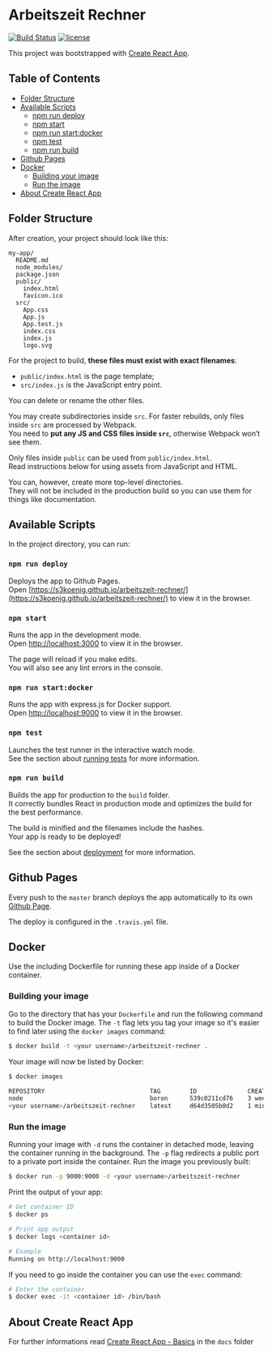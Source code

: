 # Arbeitszeit Rechner
[![Build Status](https://travis-ci.org/s3koenig/arbeitszeit-rechner.svg?branch=master)](https://travis-ci.org/s3koenig/arbeitszeit-rechner)
[![license](https://img.shields.io/github/license/s3koenig/arbeitszeit-rechner.svg)]()

This project was bootstrapped with [Create React App](https://github.com/facebookincubator/create-react-app).

## Table of Contents

- [Folder Structure](#folder-structure)
- [Available Scripts](#available-scripts)
  - [npm run deploy](#npm-run-deploy)
  - [npm start](#npm-start)
  - [npm run start:docker](#npm-run-startdocker)
  - [npm test](#npm-test)
  - [npm run build](#npm-run-build)
- [Github Pages](#github-pages)
- [Docker](#docker)
  - [Building your image](#building-your-image)
  - [Run the image](#run-the-image)
- [About Create React App](#about-create-react-app)

## Folder Structure

After creation, your project should look like this:

```
my-app/
  README.md
  node_modules/
  package.json
  public/
    index.html
    favicon.ico
  src/
    App.css
    App.js
    App.test.js
    index.css
    index.js
    logo.svg
```

For the project to build, **these files must exist with exact filenames**:

* `public/index.html` is the page template;
* `src/index.js` is the JavaScript entry point.

You can delete or rename the other files.

You may create subdirectories inside `src`. For faster rebuilds, only files inside `src` are processed by Webpack.<br>
You need to **put any JS and CSS files inside `src`**, otherwise Webpack won’t see them.

Only files inside `public` can be used from `public/index.html`.<br>
Read instructions below for using assets from JavaScript and HTML.

You can, however, create more top-level directories.<br>
They will not be included in the production build so you can use them for things like documentation.

## Available Scripts

In the project directory, you can run:

### `npm run deploy`

Deploys the app to Github Pages.<br>
Open [https://s3koenig.github.io/arbeitszeit-rechner/](https://s3koenig.github.io/arbeitszeit-rechner/) to view it in the browser.

### `npm start`

Runs the app in the development mode.<br>
Open [http://localhost:3000](http://localhost:3000) to view it in the browser.

The page will reload if you make edits.<br>
You will also see any lint errors in the console.

### `npm run start:docker`

Runs the app with express.js for Docker support.<br>
Open [http://localhost:9000](http://localhost:9000) to view it in the browser.

### `npm test`

Launches the test runner in the interactive watch mode.<br>
See the section about [running tests](#running-tests) for more information.

### `npm run build`

Builds the app for production to the `build` folder.<br>
It correctly bundles React in production mode and optimizes the build for the best performance.

The build is minified and the filenames include the hashes.<br>
Your app is ready to be deployed!

See the section about [deployment](#deployment) for more information.

## Github Pages

Every push to the `master` branch deploys the app automatically to its own [Github Page](https://s3koenig.github.io/arbeitszeit-rechner/).

The deploy is configured in the `.travis.yml` file.

## Docker

Use the including Dockerfile for running these app inside of a Docker container.

### Building your image

Go to the directory that has your `Dockerfile` and run the following command to build the Docker image. The `-t` flag lets you tag your image so it's easier to find later using the `docker images` command:
```bash
$ docker build -t <your username>/arbeitszeit-rechner .
```
Your image will now be listed by Docker:
```bash
$ docker images

REPOSITORY                             TAG        ID              CREATED
node                                   boron      539c0211cd76    3 weeks ago
<your username>/arbeitszeit-rechner    latest     d64d3505b0d2    1 minute ago
```

### Run the image

Running your image with `-d` runs the container in detached mode, leaving the container running in the background. The `-p` flag redirects a public port to a private port inside the container. Run the image you previously built:
```bash
$ docker run -p 9000:9000 -d <your username>/arbeitszeit-rechner
```
Print the output of your app:
```bash
# Get container ID
$ docker ps

# Print app output
$ docker logs <container id>

# Example
Running on http://localhost:9000
```
If you need to go inside the container you can use the `exec` command:
```bash
# Enter the container
$ docker exec -it <container id> /bin/bash
```

## About Create React App

For further informations read [Create React App - Basics](docs/CreateReactApp_Basics.md) in the `docs` folder